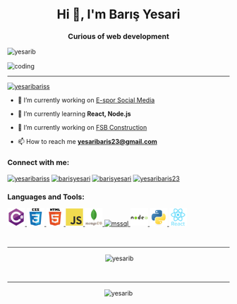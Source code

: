 
<h1 align="center">Hi 👋, I'm Barış Yesari</h1>
<h3 align="center">Curious of web development</h3>
<p align="left"> <img src="https://komarev.com/ghpvc/?username=yesarib&label=Profile%20views&color=0e75b6&style=flat" alt="yesarib" /> </p>

<img align="center" alt="coding" width="1000" src="https://www.wingstechsolutions.com/wp-content/uploads/2022/03/full-stack-development.gif">
<hr />


<p align="left"> <a href="https://twitter.com/yesaribariss" target="blank"><img src="https://img.shields.io/twitter/follow/yesaribariss?logo=twitter&style=for-the-badge" alt="yesaribariss" /></a> </p>

- 🔭 I’m currently working on [E-spor Social Media](https://github.com/Yesarib/E-Spor-Social-Media)

- 🌱 I’m currently learning **React, Node.js**

- 🔭 I’m currently working on [FSB Construction](construction)

- 📫 How to reach me **yesaribaris23@gmail.com**

<h3 align="left">Connect with me:</h3>
<p align="left">
<a href="https://twitter.com/yesaribariss" target="blank"><img align="center" src="https://raw.githubusercontent.com/rahuldkjain/github-profile-readme-generator/master/src/images/icons/Social/twitter.svg" alt="yesaribariss" height="30" width="40" /></a>
<a href="https://linkedin.com/in/barisyesari" target="blank"><img align="center" src="https://raw.githubusercontent.com/rahuldkjain/github-profile-readme-generator/master/src/images/icons/Social/linked-in-alt.svg" alt="barisyesari" height="30" width="40" /></a>
<a href="https://instagram.com/barisyesari" target="blank"><img align="center" src="https://raw.githubusercontent.com/rahuldkjain/github-profile-readme-generator/master/src/images/icons/Social/instagram.svg" alt="barisyesari" height="30" width="40" /></a>
<a href="https://www.hackerrank.com/yesaribaris23" target="blank"><img align="center" src="https://raw.githubusercontent.com/rahuldkjain/github-profile-readme-generator/master/src/images/icons/Social/hackerrank.svg" alt="yesaribaris23" height="30" width="40" /></a>
</p>

<h3 align="left">Languages and Tools:</h3>
<p align="left"> <a href="https://www.w3schools.com/cs/" target="_blank" rel="noreferrer">  <img src="https://raw.githubusercontent.com/devicons/devicon/master/icons/csharp/csharp-original.svg" alt="csharp" width="40" height="40"/> </a>  <a href="https://www.w3schools.com/css/" target="_blank" rel="noreferrer"> <img src="https://raw.githubusercontent.com/devicons/devicon/master/icons/css3/css3-original-wordmark.svg" alt="css3" width="40" height="40"/> </a> <a href="https://www.w3.org/html/" target="_blank" rel="noreferrer"> <img src="https://raw.githubusercontent.com/devicons/devicon/master/icons/html5/html5-original-wordmark.svg" alt="html5" width="40" height="40"/> </a> <a href="https://developer.mozilla.org/en-US/docs/Web/JavaScript" target="_blank" rel="noreferrer"> <img src="https://raw.githubusercontent.com/devicons/devicon/master/icons/javascript/javascript-original.svg" alt="javascript" width="40" height="40"/> </a> <a href="https://www.mongodb.com/" target="_blank" rel="noreferrer"> <img src="https://raw.githubusercontent.com/devicons/devicon/master/icons/mongodb/mongodb-original-wordmark.svg" alt="mongodb" width="40" height="40"/> </a> <a href="https://www.microsoft.com/en-us/sql-server" target="_blank" rel="noreferrer"> <img src="https://www.svgrepo.com/show/303229/microsoft-sql-server-logo.svg" alt="mssql" width="40" height="40"/> </a> <a href="https://nodejs.org" target="_blank" rel="noreferrer"> <img src="https://raw.githubusercontent.com/devicons/devicon/master/icons/nodejs/nodejs-original-wordmark.svg" alt="nodejs" width="40" height="40"/> </a> <a href="https://www.python.org" target="_blank" rel="noreferrer"> <img src="https://raw.githubusercontent.com/devicons/devicon/master/icons/python/python-original.svg" alt="python" width="40" height="40"/> </a> <a href="https://reactjs.org/" target="_blank" rel="noreferrer"> <img src="https://raw.githubusercontent.com/devicons/devicon/master/icons/react/react-original-wordmark.svg" alt="react" width="40" height="40"/> </a> </p>

<br />
<hr />

<p align="center">&nbsp;<img align="center" src="https://github-readme-stats.vercel.app/api?username=yesarib&show_icons=true&locale=en" alt="yesarib" /></p>
<br />
<hr />


<p align="center"><img align="center" src="https://github-readme-streak-stats.herokuapp.com/?user=yesarib&" alt="yesarib" /></p>

